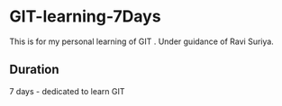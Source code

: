 # GIT-learning-7Days
This is for my personal learning of GIT .
Under guidance of Ravi Suriya.
## Duration
7 days - dedicated to learn GIT
